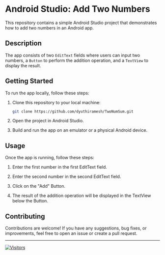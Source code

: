 # Android Studio: Add Two Numbers

This repository contains a simple Android Studio project that demonstrates how to add two numbers in an Android app.

## Description

The app consists of two `EditText` fields where users can input two numbers, a `Button` to perform the addition operation, and a `TextView` to display the result.

## Getting Started

To run the app locally, follow these steps:

1. Clone this repository to your local machine:

   ```bash
   git clone https://github.com/dyuthiramesh/TwoNumSum.git
   ```

2. Open the project in Android Studio.

3. Build and run the app on an emulator or a physical Android device.

## Usage

Once the app is running, follow these steps:

1. Enter the first number in the first EditText field.

2. Enter the second number in the second EditText field.

3. Click on the "Add" Button.

4. The result of the addition operation will be displayed in the TextView below the Button.

## Contributing

Contributions are welcome! If you have any suggestions, bug fixes, or improvements, feel free to open an issue or create a pull request.

---

[![Visitors](https://api.visitorbadge.io/api/visitors?path=https%3A%2F%2Fgithub.com%2Fdyuthiramesh%2FTwoNumSum&labelColor=%23697689&countColor=%23ffa500)](https://github.com/dyuthiramesh/TwoNumSum)

